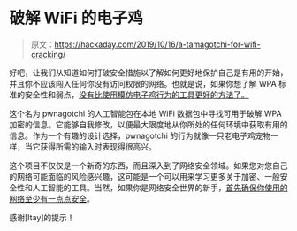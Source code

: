 # 破解 WiFi 的电子鸡

> 原文：<https://hackaday.com/2019/10/16/a-tamagotchi-for-wifi-cracking/>

好吧，让我们从知道如何打破安全措施以了解如何更好地保护自己是有用的开始，并且你不应该闯入任何你没有访问权限的网络。也就是说，如果你想了解 WPA 标准的安全性和弱点，[没有比使用模仿电子鸡行为的工具更好的方法了。](https://pwnagotchi.ai/)

这个名为 pwnagotchi 的人工智能包在本地 WiFi 数据包中寻找可用于破解 WPA 加密的信息。它能够自我修改，以便最大限度地从你所处的任何环境中获取有用的信息。作为一个有趣的设计选择，pwnagotchi 的行为就像一只老电子鸡宠物一样，当它获得所需的输入时表现得很高兴。

这个项目不仅仅是一个新奇的东西，而且深入到了网络安全领域。如果您对您自己的网络可能面临的风险感兴趣，这可能是一个可以用来学习更多关于加密、一般安全性和人工智能的工具。当然，如果你是网络安全世界的新手，[首先确保你使用的网络至少有一点点安全](https://hackaday.com/2015/01/14/keystroke-sniffer-hides-as-a-wall-wart-is-scary/)。

感谢[Itay]的提示！
